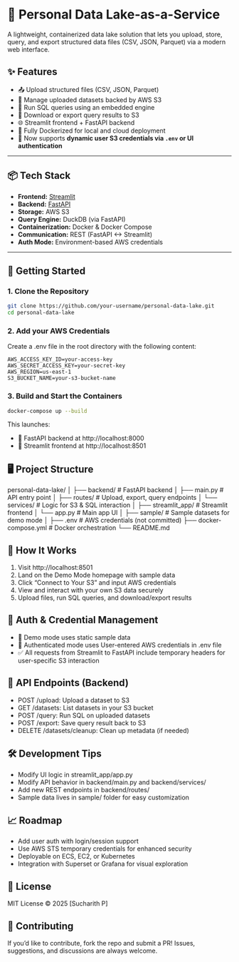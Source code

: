 # 🧊 Personal Data Lake-as-a-Service

A lightweight, containerized data lake solution that lets you upload, store, query, and export structured data files (CSV, JSON, Parquet) via a modern web interface.

## ✨ Features

- 📤 Upload structured files (CSV, JSON, Parquet)
- 📁 Manage uploaded datasets backed by AWS S3
- 🧠 Run SQL queries using an embedded engine
- 📄 Download or export query results to S3
- 🌐 Streamlit frontend + FastAPI backend
- 🐳 Fully Dockerized for local and cloud deployment
- 🔐 Now supports **dynamic user S3 credentials via `.env` or UI authentication**

---

## 📦 Tech Stack

- **Frontend:** [Streamlit](https://streamlit.io/)
- **Backend:** [FastAPI](https://fastapi.tiangolo.com/)
- **Storage:** AWS S3
- **Query Engine:** DuckDB (via FastAPI)
- **Containerization:** Docker & Docker Compose
- **Communication:** REST (FastAPI <-> Streamlit)
- **Auth Mode:** Environment-based AWS credentials

---

## 🚀 Getting Started

### 1. Clone the Repository

```bash
git clone https://github.com/your-username/personal-data-lake.git
cd personal-data-lake
```

### 2. Add your AWS Credentials
Create a .env file in the root directory with the following content:
```env
AWS_ACCESS_KEY_ID=your-access-key
AWS_SECRET_ACCESS_KEY=your-secret-key
AWS_REGION=us-east-1
S3_BUCKET_NAME=your-s3-bucket-name
```

### 3. Build and Start the Containers
```bash
docker-compose up --build
```
This launches:
-	🚀 FastAPI backend at http://localhost:8000
-	🧊 Streamlit frontend at http://localhost:8501

## 🖥️ Project Structure

personal-data-lake/
│
├── backend/                # FastAPI backend
│   ├── main.py             # API entry point
│   ├── routes/             # Upload, export, query endpoints
│   └── services/           # Logic for S3 & SQL interaction
│
├── streamlit_app/          # Streamlit frontend
│   └── app.py              # Main app UI
│
├── sample/                 # Sample datasets for demo mode
│
├── .env                    # AWS credentials (not committed)
├── docker-compose.yml      # Docker orchestration
└── README.md

## 🧪 How It Works

1.	Visit http://localhost:8501
2.	Land on the Demo Mode homepage with sample data
3.	Click “Connect to Your S3” and input AWS credentials
4.	View and interact with your own S3 data securely
5.	Upload files, run SQL queries, and download/export results

## 🔐 Auth & Credential Management
- 🧪 Demo mode uses static sample data
- 🔑 Authenticated mode uses User-entered AWS credentials in .env file
- ✅ All requests from Streamlit to FastAPI include temporary headers for user-specific S3 interaction

## 🔄 API Endpoints (Backend)
- POST /upload: Upload a dataset to S3
- GET /datasets: List datasets in your S3 bucket
- POST /query: Run SQL on uploaded datasets
- POST /export: Save query result back to S3
- DELETE /datasets/cleanup: Clean up metadata (if needed)

## 🛠️ Development Tips
- Modify UI logic in streamlit_app/app.py
- Modify API behavior in backend/main.py and backend/services/
- Add new REST endpoints in backend/routes/
- Sample data lives in sample/ folder for easy customization

## 📈 Roadmap
- Add user auth with login/session support
- Use AWS STS temporary credentials for enhanced security
- Deployable on ECS, EC2, or Kubernetes
- Integration with Superset or Grafana for visual exploration

## 🧾 License
MIT License © 2025 [Sucharith P]

## 🤝 Contributing
If you’d like to contribute, fork the repo and submit a PR!
Issues, suggestions, and discussions are always welcome.

